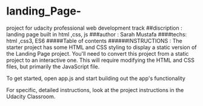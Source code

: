 # landing_Page-
project for udacity  professional web development track 
##discription : landing page built in html ,css, js 
###author : Sarah Mustafa 
####techs: html ,css3, ES6
#####Table of contents 
######INSTRUCTIONS : The starter project has some HTML and CSS styling to display a static version of the Landing Page project. You'll need to convert this project from a static project to an interactive one. This will require modifying the HTML and CSS files, but primarily the JavaScript file.

To get started, open app.js and start building out the app's functionality

For specific, detailed instructions, look at the project instructions in the Udacity Classroom.
